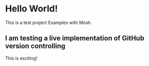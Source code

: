 # Hello World!

This is a test project
Examples with Mosh

## I am testing a live implementation of GitHub version controlling

This is exciting!
